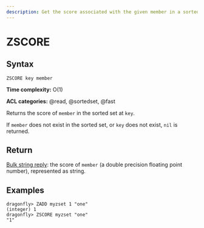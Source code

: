```yaml
---
description: Get the score associated with the given member in a sorted set
---
```


# ZSCORE

## Syntax

    ZSCORE key member

**Time complexity:** O(1)

**ACL categories:** @read, @sortedset, @fast

Returns the score of `member` in the sorted set at `key`.

If `member` does not exist in the sorted set, or `key` does not exist, `nil` is
returned.

## Return

[Bulk string reply](https://redis.io/docs/reference/protocol-spec/#bulk-strings): the score of `member` (a double precision floating point number),
represented as string.

## Examples

```shell
dragonfly> ZADD myzset 1 "one"
(integer) 1
dragonfly> ZSCORE myzset "one"
"1"
```

